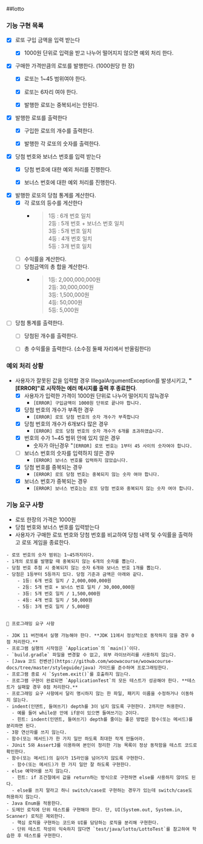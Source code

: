 
##lotto

### 기능 구현 목록
- [X] 로또 구입 금액을 입력 받는다 
  - [X] 1000원 단위로 입력을 받고 나누어 떨어지지 않으면 예외 처리 한다.     


- [X] 구매한 가격만큼의 로또를 발행한다. (1000원당 한 장) 
  - [X] 로또는 1~45 범위여야 한다.
  - [X] 로또는 6자리 여야 한다.
  - [X] 발행한 로또는 중복되서는 안된다.    


- [X] 발행한 로또를 출력한다  
  - [X] 구입한 로또의 개수를 출력한다.
  - [X] 발행한 각 로또의 숫자를 출력한다.   


- [X] 당첨 번호와 보너스 번호를 입력 받는다 
  - [X] 당첨 번호에 대한 예외 처리를 진행한다.
  - [X] 보너스 번호에 대한 예외 처리를 진행한다.     


- [X] 발행한 로또의 당첨 통계를 계산한다.
  - [X] 각 로또의 등수를 게산한다
    - > 1등 : 6개 번호 일치  
       2등 : 5개 번호 + 보너스 번호 일치  
       3등 : 5개 번호 일치    
       4등 : 4개 번호 일치  
       5등 : 3개 번호 일치
  - [ ] 수익률을 계산한다. 
  - [ ] 당첨금액의 총 합을 계산한다.
    - >1등: 2,000,000,000원   
       2등: 30,000,000원   
       3등: 1,500,000원   
       4등: 50,000원   
       5등: 5,000원        


- [ ] 당첨 통계를 출력한다.
  - [ ] 당첨된 개수를 출력한다.
  - [ ] 총 수익률을 출력한다. (소수점 둘째 자리에서 반올림한다)


### 예외 처리 상황
- 사용자가 잘못된 값을 입력할 경우 IllegalArgumentException를 발생시키고, **"[ERROR]"로 시작하는 에러 메시지를 출력 후 종료한다**.  
  - [X] 사용자가 입력한 가격이 1000원 단위로 나누어 떨어지지 않늑경우   
    - `[ERROR] 구입금액이 1000원 단위로 끝나야 합니다.`   
  - [X] 당첨 번호의 개수가 부족한 경우 
    - `[ERROR] 로또 당첨 번호의 숫자 개수가 부족합니다`  
  - [X] 당첨 번호의 개수가 6개보다 많은 경우  
    - `[ERROR] 로또 당첨 번호의 숫자 개수가 6개를 초과하였습니다.`  
  - [X] 번호의 수가 1~45 범위 안에 있지 않은 경우   
    - 숫자가 아닌경우 "`[ERROR] 로또 번호는 1부터 45 사이의 숫자여야 합니다.`  
  - [ ] 보너스 번호의 숫자를 입력하지 않은 경우   
    - `[ERROR] 보너스 번호를 입력하지 않았습니다.`  
  - [X] 당첨 번호를 중복되는 경우   
    - `[ERROR] 로또 당첨 번호는 중복되지 않는 숫자 여야 합니다.`  
  - [X] 보너스 번호가 중복되는 경우   
    - `[ERROR] 보너스 번호는는 로또 당첨 번호와 중복되지 않는 숫자 여야 합니다.`  


### 기능 요구 사항
- 로또 한장의 가격은 1000원
- 당첨 번호와 보너스 번호를 입력받는다
- 사용자가 구매한 로또 번호와 당첨 번호를 비교하여 당첨 내역 및 수익률을 출력하고 로또 게임을 종료한다.
~~~
- 로또 번호의 숫자 범위는 1~45까지이다.
- 1개의 로또를 발행할 때 중복되지 않는 6개의 숫자를 뽑는다.
- 당첨 번호 추첨 시 중복되지 않는 숫자 6개와 보너스 번호 1개를 뽑는다.
- 당첨은 1등부터 5등까지 있다. 당첨 기준과 금액은 아래와 같다.
    - 1등: 6개 번호 일치 / 2,000,000,000원
    - 2등: 5개 번호 + 보너스 번호 일치 / 30,000,000원
    - 3등: 5개 번호 일치 / 1,500,000원
    - 4등: 4개 번호 일치 / 50,000원
    - 5등: 3개 번호 일치 / 5,000원
~~~

~~~

🎯 프로그래밍 요구 사항

- JDK 11 버전에서 실행 가능해야 한다. **JDK 11에서 정상적으로 동작하지 않을 경우 0점 처리한다.**
- 프로그램 실행의 시작점은 `Application`의 `main()`이다.
- `build.gradle` 파일을 변경할 수 없고, 외부 라이브러리를 사용하지 않는다.
- [Java 코드 컨벤션](https://github.com/woowacourse/woowacourse-docs/tree/master/styleguide/java) 가이드를 준수하며 프로그래밍한다.
- 프로그램 종료 시 `System.exit()`를 호출하지 않는다.
- 프로그램 구현이 완료되면 `ApplicationTest`의 모든 테스트가 성공해야 한다. **테스트가 실패할 경우 0점 처리한다.**
- 프로그래밍 요구 사항에서 달리 명시하지 않는 한 파일, 패키지 이름을 수정하거나 이동하지 않는다.
- indent(인덴트, 들여쓰기) depth를 3이 넘지 않도록 구현한다. 2까지만 허용한다.
  - 예를 들어 while문 안에 if문이 있으면 들여쓰기는 2이다.
  - 힌트: indent(인덴트, 들여쓰기) depth를 줄이는 좋은 방법은 함수(또는 메서드)를 분리하면 된다.
- 3항 연산자를 쓰지 않는다.
- 함수(또는 메서드)가 한 가지 일만 하도록 최대한 작게 만들어라.
- JUnit 5와 AssertJ를 이용하여 본인이 정리한 기능 목록이 정상 동작함을 테스트 코드로 확인한다.
- 함수(또는 메서드)의 길이가 15라인을 넘어가지 않도록 구현한다.
  - 함수(또는 메서드)가 한 가지 일만 잘 하도록 구현한다.
- else 예약어를 쓰지 않는다.
  - 힌트: if 조건절에서 값을 return하는 방식으로 구현하면 else를 사용하지 않아도 된다.
  - else를 쓰지 말라고 하니 switch/case로 구현하는 경우가 있는데 switch/case도 허용하지 않는다.
- Java Enum을 적용한다.
- 도메인 로직에 단위 테스트를 구현해야 한다. 단, UI(System.out, System.in, Scanner) 로직은 제외한다.
  - 핵심 로직을 구현하는 코드와 UI를 담당하는 로직을 분리해 구현한다.
  - 단위 테스트 작성이 익숙하지 않다면 `test/java/lotto/LottoTest`를 참고하여 학습한 후 테스트를 구현한다.

~~~